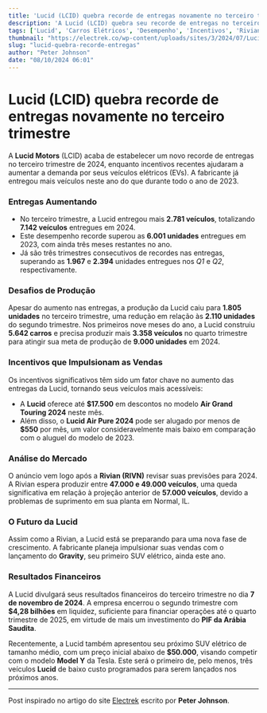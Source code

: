 ```yaml
---
title: 'Lucid (LCID) quebra recorde de entregas novamente no terceiro trimestre enquanto descontos significativos se acumulam'
description: 'A Lucid (LCID) quebra seu recorde de entregas no terceiro trimestre de 2024, impulsionada por incentivos significativos que aumentam a demanda por veículos elétricos.'
tags: ['Lucid', 'Carros Elétricos', 'Desempenho', 'Incentivos', 'Rivian']
thumbnail: "https://electrek.co/wp-content/uploads/sites/3/2024/07/Lucid-Q2-record-2.jpeg?quality=82&strip=all&w=1400"
slug: "lucid-quebra-recorde-entregas"
author: "Peter Johnson"
date: "08/10/2024 06:01"
---
```


# Lucid (LCID) quebra recorde de entregas novamente no terceiro trimestre

A **Lucid Motors** (LCID) acaba de estabelecer um novo recorde de entregas no terceiro trimestre de 2024, enquanto incentivos recentes ajudaram a aumentar a demanda por seus veículos elétricos (EVs). A fabricante já entregou mais veículos neste ano do que durante todo o ano de 2023.

### Entregas Aumentando
- No terceiro trimestre, a Lucid entregou mais **2.781 veículos**, totalizando **7.142 veículos** entregues em 2024.
- Este desempenho recorde superou as **6.001 unidades** entregues em 2023, com ainda três meses restantes no ano.
- Já são três trimestres consecutivos de recordes nas entregas, superando as **1.967** e **2.394** unidades entregues nos *Q1* e *Q2*, respectivamente.

### Desafios de Produção
Apesar do aumento nas entregas, a produção da Lucid caiu para **1.805 unidades** no terceiro trimestre, uma redução em relação às **2.110 unidades** do segundo trimestre. Nos primeiros nove meses do ano, a Lucid construiu **5.642 carros** e precisa produzir mais **3.358 veículos** no quarto trimestre para atingir sua meta de produção de **9.000 unidades** em 2024.

### Incentivos que Impulsionam as Vendas
Os incentivos significativos têm sido um fator chave no aumento das entregas da Lucid, tornando seus veículos mais acessíveis:
- A **Lucid** oferece até **$17.500** em descontos no modelo **Air Grand Touring 2024** neste mês.
- Além disso, o **Lucid Air Pure 2024** pode ser alugado por menos de **$550** por mês, um valor consideravelmente mais baixo em comparação com o aluguel do modelo de 2023.

### Análise do Mercado
O anúncio vem logo após a **Rivian (RIVN)** revisar suas previsões para 2024. A Rivian espera produzir entre **47.000 e 49.000 veículos**, uma queda significativa em relação à projeção anterior de **57.000 veículos**, devido a problemas de suprimento em sua planta em Normal, IL.

### O Futuro da Lucid
Assim como a Rivian, a Lucid está se preparando para uma nova fase de crescimento. A fabricante planeja impulsionar suas vendas com o lançamento do **Gravity**, seu primeiro SUV elétrico, ainda este ano.

### Resultados Financeiros
A Lucid divulgará seus resultados financeiros do terceiro trimestre no dia **7 de novembro de 2024**. A empresa encerrou o segundo trimestre com **$4,28 bilhões** em liquidez, suficiente para financiar operações até o quarto trimestre de 2025, em virtude de mais um investimento do **PIF da Arábia Saudita**.

Recentemente, a Lucid também apresentou seu próximo SUV elétrico de tamanho médio, com um preço inicial abaixo de **$50.000**, visando competir com o modelo **Model Y** da Tesla. Este será o primeiro de, pelo menos, três veículos **Lucid** de baixo custo programados para serem lançados nos próximos anos.

---  
Post inspirado no artigo do site [Electrek](https://electrek.co/2024/10/07/lucid-lcid-breaks-delivery-record-again-q3-big-discounts/) escrito por **Peter Johnson**.